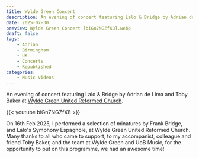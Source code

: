 ```yaml
---
title: Wylde Green Concert
description: An evening of concert featuring Lalo & Bridge by Adrian de Lima and Toby Baker
date: 2025-07-30
preview: Wylde Green Concert [biGn7NGZfX8].webp
draft: false
tags:
    - Adrian
    - Birmingham
    - UK
    - Concerts
    - Republished
categories:
    - Music Videos
---
```


An evening of concert featuring Lalo & Bridge by Adrian de Lima and Toby Baker at [Wylde Green United Reformed Church].

{{< youtube biGn7NGZfX8 >}}

On 16th Feb 2025, I performed a selection of minatures by Frank Bridge, and Lalo's Symphony Espagnole, at Wylde Green United Reformed Church. Many thanks to all who came to support, to my accompanist, colleague and friend Toby Baker, and the team at Wylde Green and UoB Music, for the opportunity to put on this programme, we had an awesome time!

[Wylde Green United Reformed Church]: https://www.wyldegreenunitedreformedchurch.com/welcome.htm
